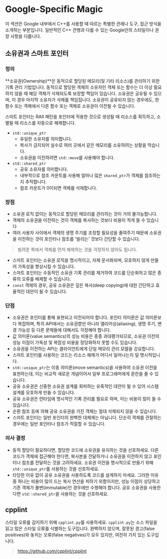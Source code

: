 # Google-Specific Magic
이 섹션은 Google 내부에서 C++를 사용할 때 따르는 특별한 관례나 도구, 접근 방식을 소개하는 부분입니다. 일반적인 C++ 관행과 다를 수 있는 Google만의 스타일이나 권장 사항을 다룹니다.

## 소유권과 스마트 포인터
### 정의
**소유권(Ownership)**은 동적으로 할당된 메모리(및 기타 리소스)를 관리하기 위한 기록 관리 기법입니다. 동적으로 할당된 객체의 소유자인 객체 또는 함수는 더 이상 필요하지 않을 때 해당 객체가 삭제되도록 보장할 책임이 있습니다. 소유권은 공유될 수 있으며, 이 경우 마지막 소유자가 삭제를 책임집니다. 소유권이 공유되지 않는 경우에도, 한 함수 또는 객체에서 다른 함수 또는 객체로 소유권이 이전될 수 있습니다.

스마트 포인터는 RAII 패턴을 포인터에 적용한 것으로 생성될 때 리소스를 획득하고, 소멸될 때 리소스를 자동으로 해제합니다.
- `std::unique_ptr`
    - 유일한 소유자를 의미합니다.
    - 복사가 금지되어 실수로 여러 곳에서 같은 메모리를 소유하려는 상황을 막습니다.
    - 소유권을 이전하려면 `std::move`를 사용해야 합니다.
- `std::shared_ptr`
    - 공유 소유자를 의미합니다.
    - 내부적으로 참조 카운트를 사용해 얼마나 많은 `shared_ptr`가 객체를 참조하는지 추적합니다.
    - 참조 카운트가 0이되면 객체를 삭제합니다.

### 장점
- 소유권 로직 없이는 동적으로 할당된 메모리를 관리하는 것이 거의 불가능합니다.
- 객체의 소유권을 이전하는 것이 객체를 복사하는 것보다 비용이 적게 들 수 있습니다
- 여러 사용자 사이에서 객체의 생명 주기를 조정할 필요성을 줄여주기 때문에 소유권을 이전하는 것이 포인터나 참조를 '빌리는' 것보다 간단할 수 있습니다.
> 빌려준 쪽에서 객체를 먼저 해제하는 것을 걱정하지 않아도 됩니다.
- 스마트 포인터는 소유권 로직을 명시적이고, 자체 문서화되며, 모호하지 않게 만들어 가독성을 향상시킬 수 있습니다.
- 스마트 포인터는 수동적인 소유권 기록 관리를 제거하여 코드를 단순화하고 많은 종류의 오류를 배제할 수 있습니다.
- `const` 객체의 경우, 공유 소유권은 깊은 복사(deep copying)에 대한 간단하고 효율적인 대안이 될 수 있습니다.

### 단점
- 소유권은 포인터를 통해 표현되고 이전되어야 합니다. 포인터 의미론은 값 의미론보다 복잡하며, 특히 API에서는 소유권뿐만 아니라 앨리어싱(aliasing), 생명 주기, 변경 가능성 등 다른 문제들에 대해서도 걱정해야 합니다.
- 값 의미론(value semantics)의 성능 비용은 종종 과대평가되므로, 소유권 이전의 성능 이점이 가독성 및 복잡성 비용을 정당화하지 못할 수도 있습니다.
- 소유권을 이전하는 API는 클라이언트에게 단일 메모리 관리 모델을 강요합니다.
- 스마트 포인터를 사용하는 코드는 리소스 해제가 어디서 일어나는지 덜 명시적입니다.
- `std::unique_ptr`는 이동 의미론(move semantics)을 사용하여 소유권 이전을 표현하는데, 이는 비교적 새로운 개념이어서 일부 프로그래머에게 혼란을 줄 수 있습니다.
- 공유 소유권은 신중한 소유권 설계를 회피하는 유혹적인 대안이 될 수 있어 시스템 설계를 모호하게 만들 수 있습니다.
- 공유 소유권은 런타임에 명시적인 기록 관리를 필요로 하며, 이는 비용이 많이 들 수 있습니다.
- 순환 참조 등에 의해 공유 소유권을 가진 객체는 절대 삭제되지 않을 수 있습니다.
- 스마트 포인터는 일반 포인터의 완벽한 대체재는 아닙니다. 단순히 객체를 관찰하는 경우에는 일반 포인터나 참조가 적절할 수 있습니다.

### 의사 결정
- 동적 할당이 필요하다면, 할당한 코드에 소유권을 유지하는 것을 선호하세요. 다른 코드가 객체에 접근해야 한다면, 복사본을 전달하거나 소유권을 이전하지 않고 포인터나 참조를 전달하는 것을 고려하세요. 소유권 이전을 명시적으로 만들기 위해 `std::unique_ptr`를 사용하는 것을 선호하세요.
- 타당한 이유 없이 공유 소유권을 사용하도록 코드를 설계하지 마세요. 그러한 이유 중 하나는 비용이 많이 드는 복사 연산을 피하기 위함이지만, 성능 이점이 상당하고 기존 객체가 불변(immutable)인 경우에만 수행해야 합니다. 공유 소유권을 사용한다면 `std::shared_ptr`을 사용하는 것을 선호하세요.

## cpplint
스타일 오류를 감지하기 위해 `cpplint.py`를 사용하세요. `cpplint.py`는 소스 파일을 읽고 많은 스타일 오류를 식별하는 도구입니다. 완벽하지 않으며, 잘못된 경고(false positives)와 놓치는 오류(false negatives)가 모두 있지만, 여전히 가치 있는 도구입니다.
> https://github.com/cpplint/cpplint